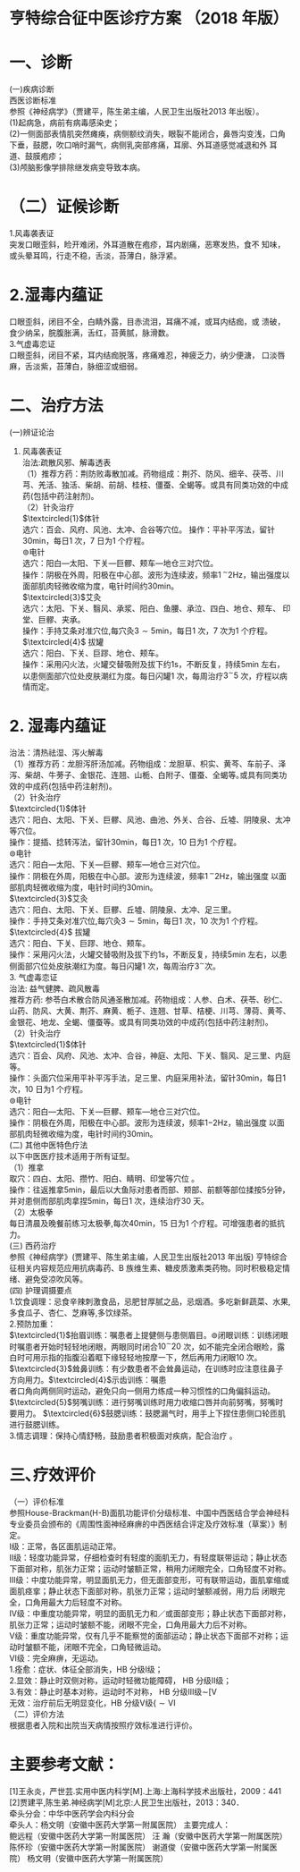 # 亨特综合征中医诊疗方案 （2018 年版）  
# 一、诊断  
(一)疾病诊断  
西医诊断标准  
参照《神经病学》（贾建平，陈生弟主编，人民卫生出版社2013 年出版）。  
(1)起病急，病前有病毒感染史；  
(2)一侧面部表情肌突然瘫痪，病侧额纹消失，眼裂不能闭合，鼻唇沟变浅，口角下垂，鼓腮，吹口哨时漏气，病侧乳突部疼痛，耳廓、外耳道感觉减退和外 耳道、鼓膜疱疹；  
(3)颅脑影像学排除继发病变导致本病。  
# （二）证候诊断  
1.风毒袭表证  
突发口眼歪斜，睑开难闭，外耳道散在疱疹，耳内剧痛，恶寒发热，食不 知味，或头晕耳鸣，行走不稳，舌淡，苔薄白，脉浮紧。  
# 2.湿毒内蕴证  
口眼歪斜，闭目不全，白睛外露，目赤流泪，耳痛不减，或耳内结痂，或 溃破，食少纳呆，脘腹胀满，舌红，苔黄腻，脉滑数。  
3.气虚毒恋证  
口眼歪斜，闭目不紧，耳内结痂脱落，疼痛难忍，神疲乏力，纳少便溏， 口淡唇麻，舌淡紫，苔薄白，脉细涩或细弱。  
# 二、治疗方法  
(一)辨证论治  
1. 风毒袭表证  
治法:疏散风邪、解毒透表  
（1）推荐方药：荆防败毒散加减。药物组成：荆芥、防风、细辛、茯苓、川芎、羌活、独活、柴胡、前胡、桂枝、僵蚕、全蝎等。或具有同类功效的中成药(包括中药注射剂)｡  
（2）针灸治疗  
$\textcircled{1}$体针  
选穴：百会、风府、风池、太冲、合谷等穴位。 操作：平补平泻法，留针30min，每日1 次，7 日为1 个疗程。  
$\circledcirc$电针  
选穴：阳白—太阳、下关—巨髎、颊车—地仓三对穴位。  
操作：阴极在外周，阳极在中心部。波形为连续波，频率$1\,^{\sim}2\mathrm{Hz}$，输出强度以面部肌肉轻微收缩为度，电针时间约30min。  
$\textcircled{3}$艾灸  
选穴：太阳、下关、翳风、承浆、阳白、鱼腰、承泣、四白、地仓、颊车、 印堂、巨髎、夹承。  
操作：手持艾条对准穴位,每穴灸$3{\sim}5\mathrm{min}$，每日1 次，7 次为1 个疗程｡  
$\textcircled{4}$ 拔罐  
选穴：阳白、下关、巨蹘、地仓、颊车。  
操作：采用闪火法，火罐交替吸附及拔下约1s，不断反复，持续5min 左右，以患侧面部穴位处皮肤潮红为度。每日闪罐1 次，每周治疗$3^{\sim}5$ 次，疗程以病情而定。  
# 2. 湿毒内蕴证  
治法：清热祛湿、泻火解毒  
（1）推荐方药：龙胆泻肝汤加减。药物组成：龙胆草、枳实、黄芩、车前子、泽泻、柴胡、牛蒡子、金银花、连翘、山栀、白附子、僵蚕、全蝎等｡或具有同类功效的中成药(包括中药注射剂)。  
（2）针灸治疗  
$\textcircled{1}$体针  
选穴：阳白、太阳、下关、巨髎、风池、曲池、外关、合谷、丘墟、阴陵泉、太冲等穴位。  
操作：提插、捻转泻法，留针30min，每日1 次，10 日为1 个疗程。  
$\circledcirc$电针  
选穴：阳白—太阳、下关—巨髎、颊车—地仓三对穴位。  
操作：阴极在外周，阳极在中心部。波形为连续波，频率$1\,^{\sim}2\mathrm{Hz}$，输出强度 以面部肌肉轻微收缩为度，电针时间约30min。  
$\textcircled{3}$艾灸  
选穴：阳白、太阳、下关、巨髎、丘墟、阴陵泉、太冲、足三里。  
操作：手持艾条对准穴位,每穴灸$3{\sim}5\mathrm{min}$，每日1 次，10 次为1 个疗程｡  
$\textcircled{4}$ 拔罐  
选穴：阳白、下关、巨蹘、地仓、颊车。  
操作：采用闪火法，火罐交替吸附及拔下约1s，不断反复，持续5min 左右，以患侧面部穴位处皮肤潮红为度。每日闪罐1 次，每周治疗$3^{\sim}$次。  
3. 气虚毒恋证  
治法: 益气健脾、疏风散毒  
推荐方药: 参苓白术散合防风通圣散加减。药物组成：人参、白术、茯苓、砂仁、山药、防风、大黄、荆芥、麻黄、栀子、连翘、甘草、桔梗、川芎、薄荷、黄芩、金银花、地龙、全蝎、僵蚕等。或具有同类功效的中成药(包括中药注射剂)。  
（2）针灸治疗  
$\textcircled{1}$体针  
选穴：百会、风府、风池、太冲、合谷，神庭、太阳、下关、翳风、足三里、内庭等。  
操作：头面穴位采用平补平泻手法，足三里、内庭采用补法，留针30min，每日1 次，10 日为1 个疗程。  
$\circledcirc$电针  
选穴：阳白—太阳、下关—巨髎、颊车—地仓三对穴位。  
操作：阴极在外周，阳极在中心部。波形为连续波，频率$1\mathrm{-2Hz}$，输出强度 以面部肌肉轻微收缩为度，电针时间约30min。  
(二) 其他中医特色疗法  
以下中医医疗技术适用于所有证型｡  
（1）推拿  
取穴：四白、太阳、攒竹、阳白、睛明、印堂等穴位 ｡  
操作：往返推拿5min，最后以大鱼际对患者而部、颊部、前额等部位揉按5分钟，并对患侧而部肌肉拿捏5min，每日1 次，连续治疗30 天。  
（2）太极拳  
每日清晨及晚餐前练习太极拳,每次40min，15 日为1 个疗程。可增强患者的抵抗力｡  
(三) 西药治疗  
参照《神经病学》(贾建平、陈生弟主编，人民卫生出版社2013 年出版) 亨特综合征相关内容规范应用抗病毒药、B 族维生素、糖皮质激素类药物。同时积极稳定情绪、避免受凉吹风等。  
(四) 护理调摄要点  
1.饮食调理：忌食辛辣刺激食品，忌肥甘厚腻之品，忌烟酒。多吃新鲜蔬菜、水果,多食瓜子、杏仁、芝麻等,多饮绿茶｡  
2.预防加重：  
$\textcircled{1}$抬眉训练：嘱患者上提健侧与患侧眉目。$\circledcirc$闭眼训练：训练闭眼时嘱患者开始时轻轻地闭眼，两眼同时闭合$10^{\sim}20$ 次，如不能完全闭合眼睑，露白时可用示指的指腹沿着眶下缘轻轻地按摩一下，然后再用力闭眼10 次。$\textcircled{3}$耸鼻训练：有少数患者不会耸鼻运动，在训练时应注意往鼻子方向用力。$\textcircled{4}$示齿训练：嘱患  
者口角向两侧同时运动，避免只向一侧用力练成一种习惯性的口角偏斜运动。  
$\textcircled{5}$努嘴训练：进行努嘴训练时用力收缩口唇并向前努嘴，努嘴时要用力。 $\textcircled{6}$鼓腮训练：鼓腮漏气时，用手上下捏住患侧口轮匝肌进行鼓腮训练。  
3.情志调理：保持心情舒畅，鼓励患者积极面对疾病，配合治疗 ｡  
# 三､疗效评价  
（一）评价标准  
参照House-Brackman(H-B)面肌功能评价分级标准、中国中西医结合学会神经科专业委员会颁布的《周围性面神经麻痹的中西医结合评定及疗效标准（草案）》制定。  
Ⅰ级：正常，各区面肌运动正常。  
Ⅱ级：轻度功能异常，仔细检查时有轻度的面肌无力，有轻度联带运动；静止状态下面部对称，肌张力正常；运动时皱额正常，稍用力闭眼完全，口角轻度不对称。  
Ⅲ级：中度功能异常，明显面肌无力，但无面部变形，可有联带运动，面肌挛缩或面肌痉挛；静止状态下面部对称，肌张力正常；运动时皱额减弱，用力后 闭眼完全，口角用最大力后轻度不对称。  
Ⅳ级：中重度功能异常，明显的面肌无力和／或面部变形；静止状态下面部对称，肌张力正常；运动时皱额不能，闭眼不完全，口角用最大力后不对称。  
Ⅴ级：重度功能异常，仅有几乎不能察觉的面部运动；静止状态下面部不对称；运动时皱额不能，闭眼不完全，口角轻微运动。  
Ⅵ级：完全麻痹，无运动。  
1.痊愈：症状、体征全部消失，HB 分级Ⅰ级；  
2.显效：静止时双侧对称，运动时轻微功能障碍， HB 分级Ⅱ级；  
3.有效：静止时基本对称，运动时不对称， HB 分级Ⅲ级$\mathrm{\sim}\mathrm{[V}$  
无效：治疗前后无明显变化，HB 分级Ⅴ级$\{{\sim}\mathrm{VI}$  
（二）评价方法  
根据患者入院和出院当天病情按照疗效标准进行评价。  
# 主要参考文献：  
[1]王永炎，严世芸.实用中医内科学[M].上海:上海科学技术出版社，2009：441 
[2]贾建平,陈生弟.神经病学[M]北京:人民卫生出版社，2013：340．  
牵头分会：中华中医药学会内科分会  
牵头人：杨文明（安徽中医药大学第一附属医院） 主要完成人：  
鲍远程（安徽中医药大学第一附属医院） 汪  瀚（安徽中医药大学第一附属医院） 陈怀珍（安徽中医药大学第一附属医院） 谢道俊（安徽中医药大学第一附属医院） 杨文明（安徽中医药大学第一附属医院）  